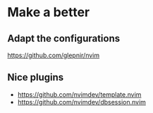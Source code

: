 # Make a better

## Adapt the configurations

https://github.com/glepnir/nvim

## Nice plugins

- https://github.com/nvimdev/template.nvim
- https://github.com/nvimdev/dbsession.nvim

